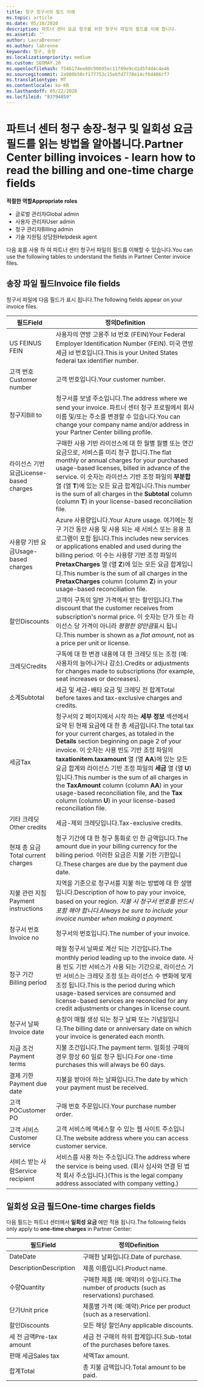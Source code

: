 ```yaml
---
title: 청구 청구서의 필드 이해
ms.topic: article
ms.date: 05/18/2020
description: 파트너 센터 요금 청구를 위한 청구서 파일의 필드를 이해 합니다.
ms.assetid: ''
author: LauraBrenner
ms.author: labrenne
keywords: 청구, 송장
ms.localizationpriority: medium
ms.custom: SEOMAY.20
ms.openlocfilehash: f546174ee80c90695ec11f09e9cd1d5fdd4c4e46
ms.sourcegitcommit: 2a980b50cf177753c15ebfd7770e14cf6d486cf7
ms.translationtype: MT
ms.contentlocale: ko-KR
ms.lasthandoff: 05/22/2020
ms.locfileid: "83794859"
---
```

# <a name="partner-center-billing-invoices---learn-how-to-read-the-billing-and-one-time-charge-fields"></a><span data-ttu-id="25c44-104">파트너 센터 청구 송장-청구 및 일회성 요금 필드를 읽는 방법을 알아봅니다.</span><span class="sxs-lookup"><span data-stu-id="25c44-104">Partner Center billing invoices - learn how to read the billing and one-time charge fields</span></span>

<span data-ttu-id="25c44-105">**적절한 역할**</span><span class="sxs-lookup"><span data-stu-id="25c44-105">**Appropriate roles**</span></span>

- <span data-ttu-id="25c44-106">글로벌 관리자</span><span class="sxs-lookup"><span data-stu-id="25c44-106">Global admin</span></span>
- <span data-ttu-id="25c44-107">사용자 관리자</span><span class="sxs-lookup"><span data-stu-id="25c44-107">User admin</span></span>
- <span data-ttu-id="25c44-108">청구 관리자</span><span class="sxs-lookup"><span data-stu-id="25c44-108">Billing admin</span></span>
- <span data-ttu-id="25c44-109">기술 지원팀 상담원</span><span class="sxs-lookup"><span data-stu-id="25c44-109">Helpdesk agent</span></span>

<span data-ttu-id="25c44-110">다음 표를 사용 하 여 파트너 센터 청구서 파일의 필드를 이해할 수 있습니다.</span><span class="sxs-lookup"><span data-stu-id="25c44-110">You can use the following tables to understand the fields in Partner Center invoice files.</span></span>

## <a name="invoice-file-fields"></a><span data-ttu-id="25c44-111">송장 파일 필드</span><span class="sxs-lookup"><span data-stu-id="25c44-111">Invoice file fields</span></span>

<span data-ttu-id="25c44-112">청구서 파일에 다음 필드가 표시 됩니다.</span><span class="sxs-lookup"><span data-stu-id="25c44-112">The following fields appear on your invoice files.</span></span>

| <span data-ttu-id="25c44-113">필드</span><span class="sxs-lookup"><span data-stu-id="25c44-113">Field</span></span> | <span data-ttu-id="25c44-114">정의</span><span class="sxs-lookup"><span data-stu-id="25c44-114">Definition</span></span> |
| ----- | ---------- |
| <span data-ttu-id="25c44-115">US FEIN</span><span class="sxs-lookup"><span data-stu-id="25c44-115">US FEIN</span></span> | <span data-ttu-id="25c44-116">사용자의 연방 고용주 Id 번호 (FEIN)</span><span class="sxs-lookup"><span data-stu-id="25c44-116">Your Federal Employer Identification Number (FEIN).</span></span> <span data-ttu-id="25c44-117">미국 연방 세금 id 번호입니다.</span><span class="sxs-lookup"><span data-stu-id="25c44-117">This is your United States federal tax identifier number.</span></span> |
| <span data-ttu-id="25c44-118">고객 번호</span><span class="sxs-lookup"><span data-stu-id="25c44-118">Customer number</span></span> | <span data-ttu-id="25c44-119">고객 번호입니다.</span><span class="sxs-lookup"><span data-stu-id="25c44-119">Your customer number.</span></span> |
| <span data-ttu-id="25c44-120">청구지</span><span class="sxs-lookup"><span data-stu-id="25c44-120">Bill to</span></span> | <span data-ttu-id="25c44-121">청구서를 보낼 주소입니다.</span><span class="sxs-lookup"><span data-stu-id="25c44-121">The address where we send your invoice.</span></span> <span data-ttu-id="25c44-122">파트너 센터 청구 프로필에서 회사 이름 및/또는 주소를 변경할 수 있습니다.</span><span class="sxs-lookup"><span data-stu-id="25c44-122">You can change your company name and/or address in your Partner Center billing profile.</span></span> |
| <span data-ttu-id="25c44-123">라이선스 기반 요금</span><span class="sxs-lookup"><span data-stu-id="25c44-123">License-based charges</span></span> | <span data-ttu-id="25c44-124">구매한 사용 기반 라이선스에 대 한 월별 월별 또는 연간 요금으로, 서비스를 미리 청구 합니다.</span><span class="sxs-lookup"><span data-stu-id="25c44-124">The flat monthly or annual charges for your purchased usage-based licenses, billed in advance of the service.</span></span> <span data-ttu-id="25c44-125">이 숫자는 라이선스 기반 조정 파일의 **부분합** 열 (열 **T**)에 있는 모든 요금 합계입니다.</span><span class="sxs-lookup"><span data-stu-id="25c44-125">This number is the sum of all charges in the **Subtotal** column (column **T**) in your license-based reconciliation file.</span></span> |
| <span data-ttu-id="25c44-126">사용량 기반 요금</span><span class="sxs-lookup"><span data-stu-id="25c44-126">Usage-based charges</span></span> | <span data-ttu-id="25c44-127">Azure 사용량입니다.</span><span class="sxs-lookup"><span data-stu-id="25c44-127">Your Azure usage.</span></span> <span data-ttu-id="25c44-128">여기에는 청구 기간 동안 사용 및 사용 되는 새 서비스 또는 응용 프로그램이 포함 됩니다.</span><span class="sxs-lookup"><span data-stu-id="25c44-128">This includes new services or applications enabled and used during the billing period.</span></span> <span data-ttu-id="25c44-129">이 수는 사용량 기반 조정 파일의 **PretaxCharges** 열 (열 **Z**)에 있는 모든 요금 합계입니다.</span><span class="sxs-lookup"><span data-stu-id="25c44-129">This number is the sum of all charges in the **PretaxCharges** column (column **Z**) in your usage-based reconciliation file.</span></span> |
| <span data-ttu-id="25c44-130">할인</span><span class="sxs-lookup"><span data-stu-id="25c44-130">Discounts</span></span> | <span data-ttu-id="25c44-131">고객이 구독의 일반 가격에서 받는 할인입니다.</span><span class="sxs-lookup"><span data-stu-id="25c44-131">The discount that the customer receives from subscription's normal price.</span></span> <span data-ttu-id="25c44-132">이 숫자는 단가 또는 라이선스 당 가격이 아니라 *평평한 양만큼*표시 됩니다.</span><span class="sxs-lookup"><span data-stu-id="25c44-132">This number is shown as a *flat amount*, not as a price per unit or license.</span></span> |
| <span data-ttu-id="25c44-133">크레딧</span><span class="sxs-lookup"><span data-stu-id="25c44-133">Credits</span></span> | <span data-ttu-id="25c44-134">구독에 대 한 변경 내용에 대 한 크레딧 또는 조정 (예: 사용자의 늘어나거나 감소).</span><span class="sxs-lookup"><span data-stu-id="25c44-134">Credits or adjustments for changes made to subscriptions (for example, seat increases or decreases).</span></span> |
| <span data-ttu-id="25c44-135">소계</span><span class="sxs-lookup"><span data-stu-id="25c44-135">Subtotal</span></span> | <span data-ttu-id="25c44-136">세금 및 세금-배타 요금 및 크레딧 전 합계</span><span class="sxs-lookup"><span data-stu-id="25c44-136">Total before taxes and tax-exclusive charges and credits.</span></span> |
| <span data-ttu-id="25c44-137">세금</span><span class="sxs-lookup"><span data-stu-id="25c44-137">Tax</span></span> | <span data-ttu-id="25c44-138">청구서의 2 페이지에서 시작 하는 **세부 정보** 섹션에서 요약 된 현재 요금에 대 한 총 세금입니다.</span><span class="sxs-lookup"><span data-stu-id="25c44-138">The total tax for your current charges, as totaled in the **Details** section beginning on page 2 of your invoice.</span></span> <span data-ttu-id="25c44-139">이 숫자는 사용 빈도 기반 조정 파일의 **taxationitem.taxamount** 열 (열 **AA**)에 있는 모든 요금 합계와 라이선스 기반 조정 파일의 **세금** 열 (열 **U**)입니다.</span><span class="sxs-lookup"><span data-stu-id="25c44-139">This number is the sum of all charges in the **TaxAmount** column (column **AA**) in your usage-based reconciliation file, and the **Tax** column (column **U**) in your license-based reconciliation file.</span></span> |
| <span data-ttu-id="25c44-140">기타 크레딧</span><span class="sxs-lookup"><span data-stu-id="25c44-140">Other credits</span></span> | <span data-ttu-id="25c44-141">세금-제외 크레딧입니다.</span><span class="sxs-lookup"><span data-stu-id="25c44-141">Tax-exclusive credits.</span></span> |
| <span data-ttu-id="25c44-142">현재 총 요금</span><span class="sxs-lookup"><span data-stu-id="25c44-142">Total current charges</span></span> | <span data-ttu-id="25c44-143">청구 기간에 대 한 청구 통화로 인 한 금액입니다.</span><span class="sxs-lookup"><span data-stu-id="25c44-143">The amount due in your billing currency for the billing period.</span></span> <span data-ttu-id="25c44-144">이러한 요금은 지불 기한 기한입니다.</span><span class="sxs-lookup"><span data-stu-id="25c44-144">These charges are due by the payment due date.</span></span> |
| <span data-ttu-id="25c44-145">지불 관련 지침</span><span class="sxs-lookup"><span data-stu-id="25c44-145">Payment instructions</span></span> | <span data-ttu-id="25c44-146">지역을 기준으로 청구서를 지불 하는 방법에 대 한 설명입니다.</span><span class="sxs-lookup"><span data-stu-id="25c44-146">Description of how to pay your invoice, based on your region.</span></span> <span data-ttu-id="25c44-147">*지불 시 청구서 번호를 반드시 포함 해야 합니다.*</span><span class="sxs-lookup"><span data-stu-id="25c44-147">*Always be sure to include your invoice number when making a payment.*</span></span> |
| <span data-ttu-id="25c44-148">청구서 번호</span><span class="sxs-lookup"><span data-stu-id="25c44-148">Invoice no</span></span> | <span data-ttu-id="25c44-149">청구서의 번호입니다.</span><span class="sxs-lookup"><span data-stu-id="25c44-149">The number of your invoice.</span></span> |
| <span data-ttu-id="25c44-150">청구 기간</span><span class="sxs-lookup"><span data-stu-id="25c44-150">Billing period</span></span> | <span data-ttu-id="25c44-151">매월 청구서 날짜로 계산 되는 기간입니다.</span><span class="sxs-lookup"><span data-stu-id="25c44-151">The monthly period leading up to the invoice date.</span></span> <span data-ttu-id="25c44-152">사용 빈도 기반 서비스가 사용 되는 기간으로, 라이선스 기반 서비스는 크레딧 조정 또는 라이선스 수 변화에 맞게 조정 됩니다.</span><span class="sxs-lookup"><span data-stu-id="25c44-152">This is the period during which usage-based services are consumed and license-based services are reconciled for any credit adjustments or changes in license count.</span></span> |
| <span data-ttu-id="25c44-153">청구서 날짜</span><span class="sxs-lookup"><span data-stu-id="25c44-153">Invoice date</span></span> | <span data-ttu-id="25c44-154">송장이 매월 생성 되는 청구 날짜 또는 기념일입니다.</span><span class="sxs-lookup"><span data-stu-id="25c44-154">The billing date or anniversary date on which your invoice is generated each month.</span></span> |
| <span data-ttu-id="25c44-155">지급 조건</span><span class="sxs-lookup"><span data-stu-id="25c44-155">Payment terms</span></span> | <span data-ttu-id="25c44-156">지불 조건입니다.</span><span class="sxs-lookup"><span data-stu-id="25c44-156">The payment term.</span></span> <span data-ttu-id="25c44-157">일회성 구매의 경우 항상 60 일로 청구 됩니다.</span><span class="sxs-lookup"><span data-stu-id="25c44-157">For one-time purchases this will always be 60 days.</span></span> |
| <span data-ttu-id="25c44-158">결제 기한</span><span class="sxs-lookup"><span data-stu-id="25c44-158">Payment due date</span></span> | <span data-ttu-id="25c44-159">지불을 받아야 하는 날짜입니다.</span><span class="sxs-lookup"><span data-stu-id="25c44-159">The date by which your payment must be received.</span></span> |
| <span data-ttu-id="25c44-160">고객 PO</span><span class="sxs-lookup"><span data-stu-id="25c44-160">Customer PO</span></span> | <span data-ttu-id="25c44-161">구매 번호 주문입니다.</span><span class="sxs-lookup"><span data-stu-id="25c44-161">Your purchase number order.</span></span> |
| <span data-ttu-id="25c44-162">고객 서비스</span><span class="sxs-lookup"><span data-stu-id="25c44-162">Customer service</span></span> | <span data-ttu-id="25c44-163">고객 서비스에 액세스할 수 있는 웹 사이트 주소입니다.</span><span class="sxs-lookup"><span data-stu-id="25c44-163">The website address where you can access customer service.</span></span> |
| <span data-ttu-id="25c44-164">서비스 받는 사람</span><span class="sxs-lookup"><span data-stu-id="25c44-164">Service recipient</span></span> | <span data-ttu-id="25c44-165">서비스를 사용 하는 주소입니다.</span><span class="sxs-lookup"><span data-stu-id="25c44-165">The address where the service is being used.</span></span> <span data-ttu-id="25c44-166">(회사 심사와 연결 된 법적 회사 주소입니다.)</span><span class="sxs-lookup"><span data-stu-id="25c44-166">(This is the legal company address associated with company vetting.)</span></span> |

## <a name="one-time-charges-fields"></a><span data-ttu-id="25c44-167">일회성 요금 필드</span><span class="sxs-lookup"><span data-stu-id="25c44-167">One-time charges fields</span></span>

<span data-ttu-id="25c44-168">다음 필드는 파트너 센터에서 **일회성 요금** 에만 적용 됩니다.</span><span class="sxs-lookup"><span data-stu-id="25c44-168">The following fields only apply to **one-time charges** in Partner Center:</span></span>

| <span data-ttu-id="25c44-169">필드</span><span class="sxs-lookup"><span data-stu-id="25c44-169">Field</span></span> | <span data-ttu-id="25c44-170">정의</span><span class="sxs-lookup"><span data-stu-id="25c44-170">Definition</span></span> |
| ----- | ---------- |
| <span data-ttu-id="25c44-171">Date</span><span class="sxs-lookup"><span data-stu-id="25c44-171">Date</span></span> | <span data-ttu-id="25c44-172">구매한 날짜입니다.</span><span class="sxs-lookup"><span data-stu-id="25c44-172">Date of purchase.</span></span> |
| <span data-ttu-id="25c44-173">Description</span><span class="sxs-lookup"><span data-stu-id="25c44-173">Description</span></span> | <span data-ttu-id="25c44-174">제품 이름입니다.</span><span class="sxs-lookup"><span data-stu-id="25c44-174">Product name.</span></span> |
| <span data-ttu-id="25c44-175">수량</span><span class="sxs-lookup"><span data-stu-id="25c44-175">Quantity</span></span> | <span data-ttu-id="25c44-176">구매한 제품 (예: 예약)의 수입니다.</span><span class="sxs-lookup"><span data-stu-id="25c44-176">The number of products (such as reservations) purchased.</span></span> |
| <span data-ttu-id="25c44-177">단가</span><span class="sxs-lookup"><span data-stu-id="25c44-177">Unit price</span></span> | <span data-ttu-id="25c44-178">제품별 가격 (예: 예약).</span><span class="sxs-lookup"><span data-stu-id="25c44-178">Price per product (such as a reservation).</span></span> |
| <span data-ttu-id="25c44-179">할인</span><span class="sxs-lookup"><span data-stu-id="25c44-179">Discounts</span></span> | <span data-ttu-id="25c44-180">모든 해당 할인</span><span class="sxs-lookup"><span data-stu-id="25c44-180">Any applicable discounts.</span></span> |
| <span data-ttu-id="25c44-181">세 전 금액</span><span class="sxs-lookup"><span data-stu-id="25c44-181">Pre-tax amount</span></span> | <span data-ttu-id="25c44-182">세금 전 구매의 하위 합계입니다.</span><span class="sxs-lookup"><span data-stu-id="25c44-182">Sub-total of the purchases before taxes.</span></span> |
| <span data-ttu-id="25c44-183">판매 세금</span><span class="sxs-lookup"><span data-stu-id="25c44-183">Sales tax</span></span> | <span data-ttu-id="25c44-184">세액</span><span class="sxs-lookup"><span data-stu-id="25c44-184">Tax amount.</span></span> |
| <span data-ttu-id="25c44-185">합계</span><span class="sxs-lookup"><span data-stu-id="25c44-185">Total</span></span> | <span data-ttu-id="25c44-186">총 지불 금액입니다.</span><span class="sxs-lookup"><span data-stu-id="25c44-186">Total amount to be paid.</span></span> |
